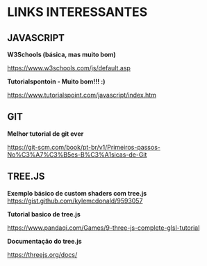 # LINKS INTERESSANTES

## JAVASCRIPT

**W3Schools (básica, mas muito bom)**

https://www.w3schools.com/js/default.asp

**Tutorialspontoin - Muito bom!!! :)**

https://www.tutorialspoint.com/javascript/index.htm

## GIT

**Melhor tutorial de git ever**

https://git-scm.com/book/pt-br/v1/Primeiros-passos-No%C3%A7%C3%B5es-B%C3%A1sicas-de-Git

## TREE.JS

**Exemplo básico de custom shaders com tree.js**
https://gist.github.com/kylemcdonald/9593057

**Tutorial basico de tree.js**

https://www.pandaqi.com/Games/9-three-js-complete-glsl-tutorial

**Documentação do tree.js**

https://threejs.org/docs/
